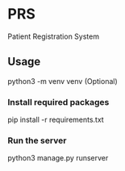 # PRS
Patient Registration System

## Usage
python3 -m venv venv (Optional)

### Install required packages
pip install -r requirements.txt

### Run the server
python3 manage.py runserver
